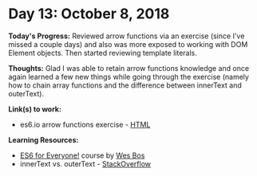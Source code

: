 # Day 13: October 8, 2018

**Today's Progress:** Reviewed arrow functions via an exercise (since I've missed a couple days) and also was more exposed to working with DOM Element objects. Then started reviewing template literals.

**Thoughts:** Glad I was able to retain arrow functions knowledge and once again learned a few new things while going through the exercise (namely how to chain array functions and the difference between innerText and outerText).

**Link(s) to work:**
* es6.io arrow functions exercise - [HTML](https://github.com/mccoyrjm/100-days-of-code/blob/master/work/js/arrow-functions-exercise.html)

**Learning Resources:**
* [ES6 for Everyone!](https://es6.io/) course by [Wes Bos](https://wesbos.com/)
* innerText vs. outerText - [StackOverflow](https://stackoverflow.com/questions/18481382/what-is-the-difference-between-innertext-and-outertext)
